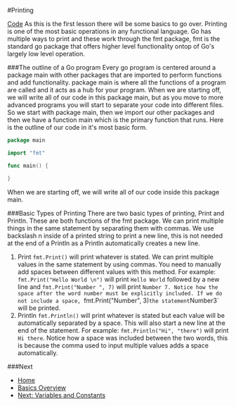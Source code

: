#Printing

[Code](./printing.go)
As this is the first lesson there will be some basics to go over. Printing is one of the most basic operations in any functional language. Go has multiple ways to print and these work through the fmt package, fmt is the standard go package that offers higher level functionality ontop of Go's largely low level operation.

###The outline of a Go program
Every go program is centered around a package main with other packages that are imported to perform functions and add functionality. package main is where all the functions of a program are called and it acts as a hub for your program. When we are starting off, we will write all of our code in this package main, but as you move to more advanced programs you will start to separate your code into different files. So we start with package main, then we import our other packages and then we have a function main which is the primary function that runs. Here is the outline of our code in it's most basic form.
```go
package main

import "fmt"

func main() {

}
```
When we are starting off, we will write all of our code inside this package main.

###Basic Types of Printing
There are two basic types of printing, Print and Println. These are both functions of the fmt package. We can print multiple things in the same statement by separating them with commas. We use backslash n inside of a printed string to print a new line, this is not needed at the end of a Println as a Println automatically creates a new line.
1. Print
	`fmt.Print()` will print whatever is stated. We can print multiple values in the same statement by using commas. You need to manually add spaces between different values with this method.
	For example: `fmt.Print("Hello World \n")` will print `Hello World` followed by a new line and `fmt.Print("Number ", 7)` will print `Number 7. Notice how the space after the word number must be explicitly included. If we do not include a space, `fmt.Print("Number", 3)` the statement `Number3` will be printed.
1. Println
	`fmt.Println()` will print whatever is stated but each value will be automatically separated by a space. This will also start a new line at the end of the statement.
	For example: `fmt.Println("Hi", "there")` will print `Hi there`. Notice how a space was included between the two words, this is because the comma used to input multiple values adds a space automatically.

###Next

* [Home](../../README.md)
* [Basics Overview](../basics.md)
* [Next: Variables and Constants](../values/values.md)
